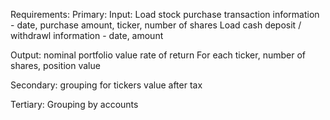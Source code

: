 Requirements:
Primary:
Input: 
Load stock purchase transaction information - date, purchase amount, ticker, number of shares
Load cash deposit / withdrawl information - date, amount

Output:
nominal portfolio value
rate of return
For each ticker, number of shares, position value

Secondary:
grouping for tickers
value after tax

Tertiary:
Grouping by accounts